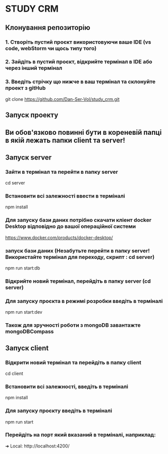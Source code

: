 # STUDY CRM

## Клонування репозиторію
### 1. Створіть пустий проєкт використовуючи ваше IDE (vs code, webStorm чи щось типу того)
### 2. Зайдіть в пустий проєкт, відкрийте термінал в IDE або через інший термінал 
### 3. Введіть стрічку що нижче в ваш термінал та склонуйте проект з gitHub
git clone https://github.com/Dan-Ser-Vol/study_crm.git

## Запуск проекту
##  Ви обов'язково повинні бути в кореневій папці в якій лежать папки client та server!

## Запуск server
### Зайти в термінал та перейти в папку server
cd server

### Встановити всі залежності ввести в терміналі
npm install

### Для запуску бази даних потрібно скачати кліент docker Desktop відповідно до вашої операційної системи
https://www.docker.com/products/docker-desktop/

### запуск бази даних (Незабутьте перейти в папку server! Використайте  термінал для переходу, скрипт : cd server)
npm run start:db

### Відкрийте новий термінал, перейдіть в папку server (cd server)
### Для запуску проєкта в режимі розробки введіть в терміналі
npm run start:dev
### Також для зручності роботи з mongoDB завантажте mongoDBCompass



## Запуск client
### Відкрити новий термінал та перейдіть в папку client 
cd client

### Встановити всі залежності, введіть в терміналі 
npm install

### Для запуску проєкту введіть в терміналі
npm run start

### Перейдіть на порт який  вказаний в терміналі, наприклад:
➜  Local:   http://localhost:4200/






